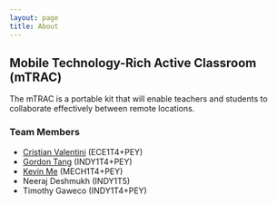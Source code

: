 ```yaml
---
layout: page
title: About
---
```


## Mobile Technology-Rich Active Classroom (mTRAC)

The mTRAC is a portable kit that will enable teachers and students to collaborate effectively between remote locations.

### Team Members
* [Cristian Valentini](https://github.com/crivato) (ECE1T4+PEY)
* [Gordon Tang](https://github.com/gordontang) (INDY1T4+PEY)
* [Kevin Me](https://github.com/chekmanirov) (MECH1T4+PEY)
* Neeraj Deshmukh (INDY1T5)
* Timothy Gaweco (INDY1T4+PEY)